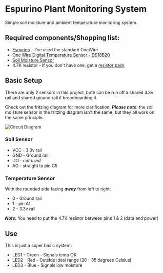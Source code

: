 Espurino Plant Monitoring System
================================
Simple soil moisture and ambient temperature monitoring system.

## Required components/Shopping list:

- [Espurino](https://www.espruino.com/EspruinoBoard) - I've used the standard OneWire
- [One Wire Digital Temperature Sensor - DS18B20](https://www.sparkfun.com/products/245)
- [Soil Moisture Sensor](https://www.bitsbox.co.uk/index.php?main_page=product_info&cPath=302_306&products_id=2816)
- 4.7K resistor - If you don't have one, get a [resistor pack](https://coolcomponents.co.uk/products/resistor-kit-1-4w-500-total)

## Basic Setup
There are only 2 sensors in this project, both can be run off a shared 3.3v rail and shared ground rail if breadboarding it.

Check out the fritzing diagram for more clarification. ***Please note:*** the soil moisture sensor in the fritzing diagram isn't the same, but they all work on the same principle.

![Circuit Diagram](https://github.com/huntlyc/Espurino-Plant-Monitoring-System/raw/master/circuit-diagram.png)

### Soil Sensor

* VCC - 3.3v rail
* GND - Ground rail
* DO - _not used_
* AO - straight to pin C5

### Temperature Sensor
With the rounded side facing ***away*** from left to right:

* 0 - Ground rail
* 1 - pin A1
* 2 - 3.3v rail

***Note:*** You need to put the 4.7K resistor between pins 1 & 2 (data and power)

## Use

This is just a super basic system:

* LED1 - Green - Signals temp OK
* LED2 - Red -  Outside ideal range (20 - 35 degrees Celsius)
* LED3 - Blue - Signals low moisture